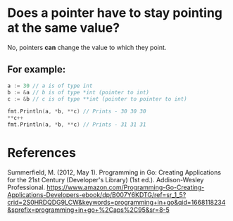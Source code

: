 # Does a pointer have to stay pointing at the same value? 

No, pointers **can** change the value to which they point. 


## For example: 
```go 
a := 30 // a is of type int 
b := &a // b is of type *int (pointer to int) 
c := &b // c is of type **int (pointer to pointer to int)

fmt.Println(a, *b, **c) // Prints - 30 30 30 
**c++ 
fmt.Println(a, *b, **c) // Prints - 31 31 31 
``` 


# References 
Summerfield, M. (2012, May 1). Programming in Go: Creating Applications for the 21st Century (Developer's Library) (1st ed.). Addison-Wesley Professional. https://www.amazon.com/Programming-Go-Creating-Applications-Developers-ebook/dp/B007Y6KDTG/ref=sr_1_5?crid=2S0HRDQDG9LCW&keywords=programming+in+go&qid=1668118234&sprefix=programming+in+go+%2Caps%2C95&sr=8-5
